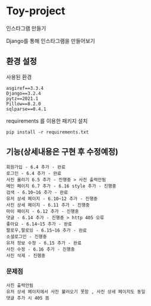 # Toy-project

인스타그램 만들기

Django를 통해 인스타그램을 만들어보기

## 환경 설정

사용된 환경

```
asgiref==3.3.4
Django==3.2.4
pytz==2021.1
Pillow==8.2.0
sqlparse==0.4.1
```

requirements 를 이용한 패키지 설치

```
pip install -r requirements.txt
```

## 기능(상세내용은 구현 후 수정예정)

```
회원가입 - 6.4 추가 - 완료
로그인 - 6.4 추가 - 완료
사진 올리기 6.5 추가 - 진행중 > 사진 출력안됨
메인 페이지 6.7 추가 - 6.16 style 추가 - 진행중
검색 - 6.10~16 추가 - 완료
유저 상세 페이지 - 6.10~12 추가 - 진행중
사진 상세 페이지 - 6.11 추가 - 진행중
마이 페이지 - 6.12 추가 - 진행중
댓글 - 6.14 추가 - 진행중 > http 405 오류
좋아요 - 6.14~15 추가 - 완료
팔로우,팔로잉 - 6.15~16 추가 - 완료
소셜로그인 - 진행중
유저 정보 수정 - 6.15 추가 - 완료
사진 수정 - 6.16 추가 - 진행중
사진 삭제 - 진행중
```

### 문제점

```
사진 출력안됨
유저 상세 페이지에서 사진 불러오기 못함 , 사진 상세 페이지도 동일
댓글 추가 시 405 뜸
```
